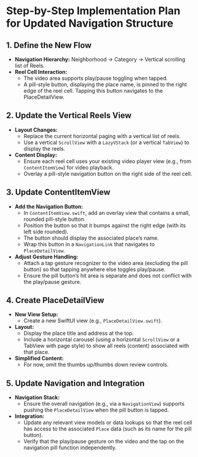# Step-by-Step Implementation Plan for Updated Navigation Structure

## 1. Define the New Flow
- **Navigation Hierarchy:** Neighborhood → Category → Vertical scrolling list of Reels.
- **Reel Cell Interaction:**
  - The video area supports play/pause toggling when tapped.
  - A pill-style button, displaying the place name, is pinned to the right edge of the reel cell. Tapping this button navigates to the PlaceDetailView.

## 2. Update the Vertical Reels View
- **Layout Changes:**
  - Replace the current horizontal paging with a vertical list of reels.
  - Use a vertical `ScrollView` with a `LazyVStack` (or a vertical `TabView`) to display the reels.
- **Content Display:**
  - Ensure each reel cell uses your existing video player view (e.g., from `ContentItemView`) for video playback.
  - Overlay a pill-style navigation button on the right side of the reel cell.

## 3. Update ContentItemView
- **Add the Navigation Button:**
  - In `ContentItemView.swift`, add an overlay view that contains a small, rounded pill-style button.
  - Position the button so that it bumps against the right edge (with its left side rounded).
  - The button should display the associated place’s name.
  - Wrap this button in a `NavigationLink` that navigates to `PlaceDetailView`.
- **Adjust Gesture Handling:**
  - Attach a tap gesture recognizer to the video area (excluding the pill button) so that tapping anywhere else toggles play/pause.
  - Ensure the pill button’s hit area is separate and does not conflict with the play/pause gesture.

## 4. Create PlaceDetailView
- **New View Setup:**
  - Create a new SwiftUI view (e.g., `PlaceDetailView.swift`).
- **Layout:**
  - Display the place title and address at the top.
  - Include a horizontal carousel (using a horizontal `ScrollView` or a TabView with page style) to show all reels (content) associated with that place.
- **Simplified Content:**
  - For now, omit the thumbs up/thumbs down review controls.

## 5. Update Navigation and Integration
- **Navigation Stack:**
  - Ensure the overall navigation (e.g., via a `NavigationView`) supports pushing the `PlaceDetailView` when the pill button is tapped.
- **Integration:**
  - Update any relevant view models or data lookups so that the reel cell has access to the associated `Place` data (such as its name for the pill button).
  - Verify that the play/pause gesture on the video and the tap on the navigation pill function independently.

